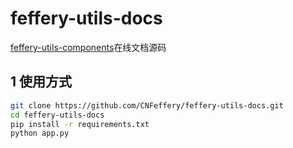 # feffery-utils-docs

<a href='https://github.com/CNFeffery/feffery-utils-components' target='_blank'>feffery-utils-components</a>在线文档源码

## 1 使用方式

```bash
git clone https://github.com/CNFeffery/feffery-utils-docs.git
cd feffery-utils-docs
pip install -r requirements.txt
python app.py
```
